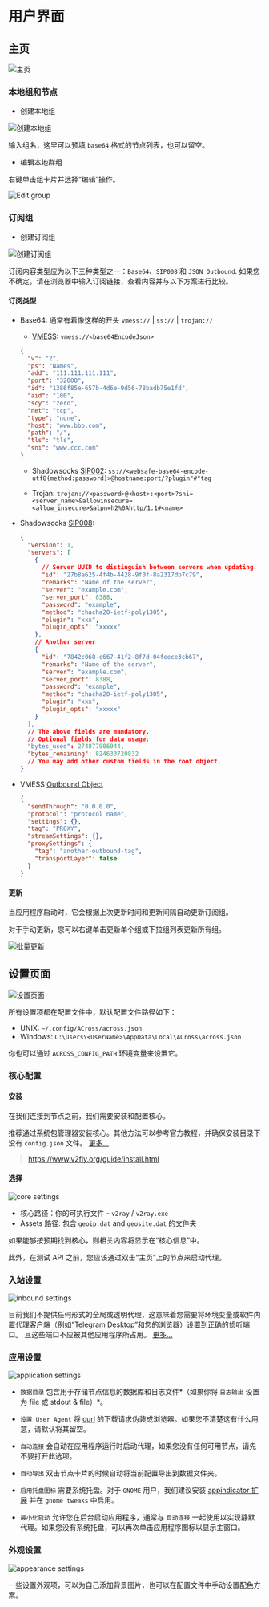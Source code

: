 # 用户界面

## 主页

![主页](/UI/home_page.png)

### 本地组和节点

- 创建本地组

![创建本地组](/UI/create_local_group.png)

输入组名，这里可以预填 `base64` 格式的节点列表，也可以留空。

- 编辑本地群组

右键单击组卡片并选择“编辑”操作。

![Edit group](/UI/edit_group.png)

### 订阅组

- 创建订阅组

![创建订阅组](/UI/create_subscription_group.png)

订阅内容类型应为以下三种类型之一：`Base64`、`SIP008` 和 `JSON Outbound`. 如果您不确定，请在浏览器中输入订阅链接，查看内容并与以下方案进行比较。

#### 订阅类型

- Base64: 通常有着像这样的开头 `vmess://` | `ss://` | `trojan://`

  - [VMESS](<https://github.com/2dust/v2rayN/wiki/%E5%88%86%E4%BA%AB%E9%93%BE%E6%8E%A5%E6%A0%BC%E5%BC%8F%E8%AF%B4%E6%98%8E(ver-2)>): `vmess://<base64EncodeJson>`

  ```json
  {
    "v": "2",
    "ps": "Names",
    "add": "111.111.111.111",
    "port": "32000",
    "id": "1386f85e-657b-4d6e-9d56-78badb75e1fd",
    "aid": "100",
    "scy": "zero",
    "net": "tcp",
    "type": "none",
    "host": "www.bbb.com",
    "path": "/",
    "tls": "tls",
    "sni": "www.ccc.com"
  }
  ```

  - Shadowsocks [SIP002](https://shadowsocks.org/en/wiki/SIP002-URI-Scheme.html):
    `ss://<websafe-base64-encode-utf8(method:password)>@hostname:port/?plugin"#"tag`

  - Trojan:
    `trojan://<password>@<host>:<port>?sni=<server_name>&allowinsecure=<allow_insecure>&alpn=h2%0Ahttp/1.1#<name>`

- Shadowsocks [SIP008](https://shadowsocks.org/en/wiki/SIP008-Online-Configuration-Delivery.html):

  ```json
  {
    "version": 1,
    "servers": [
      {
        // Server UUID to distinguish between servers when updating.
        "id": "27b8a625-4f4b-4428-9f0f-8a2317db7c79",
        "remarks": "Name of the server",
        "server": "example.com",
        "server_port": 8388,
        "password": "example",
        "method": "chacha20-ietf-poly1305",
        "plugin": "xxx",
        "plugin_opts": "xxxxx"
      },
      // Another server
      {
        "id": "7842c068-c667-41f2-8f7d-04feece3cb67",
        "remarks": "Name of the server",
        "server": "example.com",
        "server_port": 8388,
        "password": "example",
        "method": "chacha20-ietf-poly1305",
        "plugin": "xxx",
        "plugin_opts": "xxxxx"
      }
    ],
    // The above fields are mandatory.
    // Optional fields for data usage:
    "bytes_used": 274877906944,
    "bytes_remaining": 824633720832
    // You may add other custom fields in the root object.
  }
  ```

- VMESS [Outbound Object](https://www.v2fly.org/config/outbounds.html#outboundobject)

  ```json
  {
    "sendThrough": "0.0.0.0",
    "protocol": "protocol name",
    "settings": {},
    "tag": "PROXY",
    "streamSettings": {},
    "proxySettings": {
      "tag": "another-outbound-tag",
      "transportLayer": false
    }
  }
  ```

#### 更新

当应用程序启动时，它会根据上次更新时间和更新间隔自动更新订阅组。

对于手动更新，您可以右键单击更新单个组或下拉组列表更新所有组。

![批量更新](/UI/update_groups.png)

## 设置页面

![设置页面](/UI/setting_page.png)

所有设置项都在配置文件中，默认配置文件路径如下：

- UNIX: `~/.config/ACross/across.json`
- Windows: `C:\Users\<UserName>\AppData\Local\ACross\across.json`

你也可以通过 `ACROSS_CONFIG_PATH` 环境变量来设置它。

### 核心配置

#### 安装

在我们连接到节点之前，我们需要安装和配置核心。

推荐通过系统包管理器安装核心。其他方法可以参考官方教程，并确保安装目录下没有 `config.json` 文件。 [更多...](/FAQ?id=application)

> https://www.v2fly.org/guide/install.html

#### 选择

![core settings](/UI/core_dialog.png)

- 核心路径：你的可执行文件 - `v2ray` / `v2ray.exe`
- Assets 路径: 包含 `geoip.dat` and `geosite.dat` 的文件夹

如果能够按预期找到核心，则相关内容将显示在“核心信息”中。

此外，在测试 API 之前，您应该通过双击“主页”上的节点来启动代理。

### 入站设置

![inbound settings](/UI/inbound_setting.png)

目前我们不提供任何形式的全局或透明代理，这意味着您需要将环境变量或软件内置代理客户端（例如“Telegram Desktop”和您的浏览器）设置到正确的侦听端口。 且这些端口不应被其他应用程序所占用。 [更多...](/FAQ?id=core)

### 应用设置

![application settings](/UI/application_setting.png)

- `数据目录` 包含用于存储节点信息的数据库和日志文件*（如果你将 `日志输出` 设置为 file 或 stdout & file）*。

- `设置 User Agent` 将 [curl](https://curl.se/) 的下载请求伪装成浏览器。如果您不清楚这有什么用意，请默认将其留空。

- `自动连接` 会自动在应用程序运行时启动代理，如果您没有任何可用节点，请先不要打开此选项。

- `自动导出` 双击节点卡片的时候自动将当前配置导出到数据文件夹。

- `启用托盘图标` 需要系统托盘。对于 `GNOME` 用户，我们建议安装 [appindicator 扩展](https://github.com/ubuntu/gnome-shell-extension-appindicator) 并在 `gnome tweaks` 中启用。

- `最小化启动` 允许您在后台启动应用程序，通常与 `自动连接` 一起使用以实现静默代理。如果您没有系统托盘，可以再次单击应用程序图标以显示主窗口。

### 外观设置

![appearance settings](/UI/appearance_setting.png)

一些设置外观项，可以为自己添加背景图片，也可以在配置文件中手动设置配色方案。
